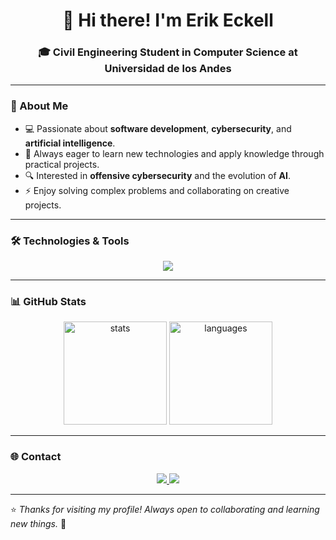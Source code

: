 <h1 align="center">👋 Hi there! I'm Erik Eckell</h1>
<h3 align="center">🎓 Civil Engineering Student in Computer Science at Universidad de los Andes</h3>

---

### 🧠 About Me
- 💻 Passionate about **software development**, **cybersecurity**, and **artificial intelligence**.  
- 🚀 Always eager to learn new technologies and apply knowledge through practical projects.  
- 🔍 Interested in **offensive cybersecurity** and the evolution of **AI**.  
- ⚡ Enjoy solving complex problems and collaborating on creative projects.  

---

### 🛠️ Technologies & Tools
<p align="center">
  <img src="https://skillicons.dev/icons?i=python,c,cpp,java,js,react,html,css,rails,github,linux,vscode" />
</p>

---

### 📊 GitHub Stats
<p align="center">
  <img src="https://github-readme-stats.vercel.app/api?username=ErikEckell&show_icons=true&theme=tokyonight" alt="stats" height="165" />
  <img src="https://github-readme-stats.vercel.app/api/top-langs/?username=ErikEckell&layout=compact&theme=tokyonight" alt="languages" height="165" />
</p>

---

### 🌐 Contact
<p align="center">
  <a href="mailto:epeckell@miuandes.cl">
    <img src="https://skillicons.dev/icons?i=gmail" />
  </a>
  <a href="https://www.instagram.com/erik._.eckell" target="_blank">
    <img src="https://skillicons.dev/icons?i=instagram" />
  </a>
</p>

---

⭐️ *Thanks for visiting my profile! Always open to collaborating and learning new things.* 🚀
